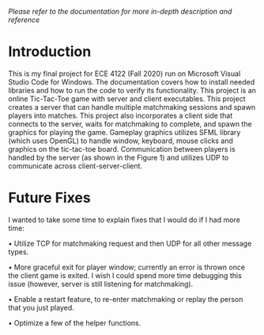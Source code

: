 *Please refer to the documentation for more in-depth description and reference*
# Introduction
This is my final project for ECE 4122 (Fall 2020) run on Microsoft Visual Studio Code for Windows. The documentation covers how to install needed libraries and how to run the code to verify its functionality. 
This project is an online Tic-Tac-Toe game with server and client executables. This project creates a server that can handle multiple matchmaking sessions and spawn players into matches. This project also incorporates a client side that connects to the server, waits for matchmaking to complete, and spawn the graphics for playing the game. Gameplay graphics utilizes SFML library (which uses OpenGL) to handle window, keyboard, mouse clicks and graphics on the tic-tac-toe board. Communication between players is handled by the server (as shown in the Figure 1) and utilizes UDP to communicate across client-server-client. 

# Future Fixes 
I wanted to take some time to explain fixes that I would do if I had more time:

  •	Utilize TCP for matchmaking request and then UDP for all other message types.
  
  •	More graceful exit for player window; currently an error is thrown once the client game is exited. I wish I could spend more time debugging this issue (however, server is still listening for matchmaking).
    
  •	Enable a restart feature, to re-enter matchmaking or replay the person that you just played.
  
  •	Optimize a few of the helper functions. 

